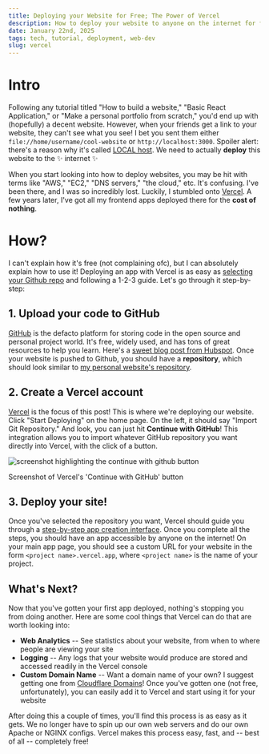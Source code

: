 ```yaml
---
title: Deploying your Website for Free; The Power of Vercel
description: How to deploy your website to anyone on the internet for free (forever!) using Vercel
date: January 22nd, 2025
tags: tech, tutorial, deployment, web-dev
slug: vercel
---
```


# Intro
Following any tutorial titled "How to build a website," "Basic React Application," or "Make a personal portfolio from scratch," you'd end up with (hopefully) a decent website. However, when your friends get a link to your website, they can't see what you see! I bet you sent them either `file://home/username/cool-website` or `http://localhost:3000`. Spoiler alert: there's a reason why it's called [LOCAL host](https://www.freecodecamp.org/news/what-is-localhost/). We need to actually **deploy** this website to the ✨ internet ✨

When you start looking into how to deploy websites, you may be hit with terms like "AWS," "EC2," "DNS servers," "the cloud," etc. It's confusing. I've been there, and I was so incredibly lost. Luckily, I stumbled onto [Vercel](https://vercel.com/). A few years later, I've got all my frontend apps deployed there for the **cost of nothing**.

# How?
I can't explain how it's free (not complaining ofc), but I can absolutely explain how to use it! Deploying an app with Vercel is as easy as [selecting your Github repo](https://vercel.com/docs/deployments/git#deploying-a-git-repository) and following a 1-2-3 guide. Let's go through it step-by-step:

## 1. Upload your code to GitHub
[GitHub](https://github.com/) is the defacto platform for storing code in the open source and personal project world. It's free, widely used, and has tons of great resources to help you learn. Here's a [sweet blog post from Hubspot](https://product.hubspot.com/blog/git-and-github-tutorial-for-beginners). Once your website is pushed to Github, you should have a **repository**, which should look similar to [my personal website's repository](https://github.com/michaelZhao21/michaelzhao.xyz).

## 2. Create a Vercel account
[Vercel](https://vercel.com/) is the focus of this post! This is where we're deploying our website. Click "Start Deploying" on the home page. On the left, it should say "Import Git Repository." And look, you can just hit **Continue with GitHub**! This integration allows you to import whatever GitHub repository you want directly into Vercel, with the click of a button.

![screenshot highlighting the continue with github button](https://cdn.mikz.dev/blog/vercel-continue-with-github.webp)
<figcaption class="caption">Screenshot of Vercel's 'Continue with GitHub' button</figcaption>

## 3. Deploy your site!
Once you've selected the repository you want, Vercel should guide you through a [step-by-step app creation interface](https://vercel.com/new). Once you complete all the steps, you should have an app accessible by anyone on the internet! On your main app page, you should see a custom URL for your website in the form `<project name>.vercel.app`, where `<project name>` is the name of your project.

## What's Next?
Now that you've gotten your first app deployed, nothing's stopping you from doing another. Here are some cool things that Vercel can do that are worth looking into:
- **Web Analytics** -- See statistics about your website, from when to where people are viewing your site
- **Logging** -- Any logs that your website would produce are stored and accessed readily in the Vercel console
- **Custom Domain Name** -- Want a domain name of your own? I suggest getting one from [Cloudflare Domains](https://www.cloudflare.com/products/registrar/)! Once you've gotten one (not free, unfortunately), you can easily add it to Vercel and start using it for your website

After doing this a couple of times, you'll find this process is as easy as it gets. We no longer have to spin up our own web servers and do our own Apache or NGINX configs. Vercel makes this process easy, fast, and -- best of all -- completely free!